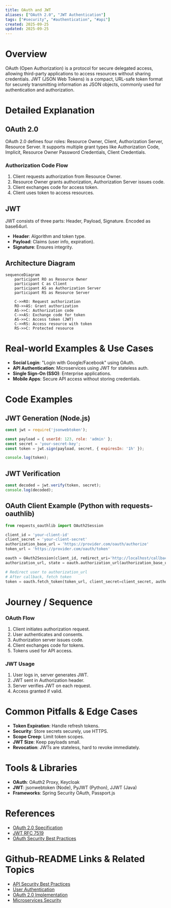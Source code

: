 ```yaml
---
title: OAuth and JWT
aliases: ["OAuth 2.0", "JWT Authentication"]
tags: ["#security", "#authentication", "#api"]
created: 2025-09-25
updated: 2025-09-25
---
```


# Overview

OAuth (Open Authorization) is a protocol for secure delegated access, allowing third-party applications to access resources without sharing credentials. JWT (JSON Web Tokens) is a compact, URL-safe token format for securely transmitting information as JSON objects, commonly used for authentication and authorization.

# Detailed Explanation

## OAuth 2.0

OAuth 2.0 defines four roles: Resource Owner, Client, Authorization Server, Resource Server. It supports multiple grant types like Authorization Code, Implicit, Resource Owner Password Credentials, Client Credentials.

### Authorization Code Flow

1. Client requests authorization from Resource Owner.
2. Resource Owner grants authorization, Authorization Server issues code.
3. Client exchanges code for access token.
4. Client uses token to access resources.

## JWT

JWT consists of three parts: Header, Payload, Signature. Encoded as base64url.

- **Header**: Algorithm and token type.
- **Payload**: Claims (user info, expiration).
- **Signature**: Ensures integrity.

## Architecture Diagram

```mermaid
sequenceDiagram
    participant RO as Resource Owner
    participant C as Client
    participant AS as Authorization Server
    participant RS as Resource Server

    C->>RO: Request authorization
    RO->>AS: Grant authorization
    AS->>C: Authorization code
    C->>AS: Exchange code for token
    AS->>C: Access token (JWT)
    C->>RS: Access resource with token
    RS->>C: Protected resource
```

# Real-world Examples & Use Cases

- **Social Login**: "Login with Google/Facebook" using OAuth.
- **API Authentication**: Microservices using JWT for stateless auth.
- **Single Sign-On (SSO)**: Enterprise applications.
- **Mobile Apps**: Secure API access without storing credentials.

# Code Examples

## JWT Generation (Node.js)

```javascript
const jwt = require('jsonwebtoken');

const payload = { userId: 123, role: 'admin' };
const secret = 'your-secret-key';
const token = jwt.sign(payload, secret, { expiresIn: '1h' });

console.log(token);
```

## JWT Verification

```javascript
const decoded = jwt.verify(token, secret);
console.log(decoded);
```

## OAuth Client Example (Python with requests-oauthlib)

```python
from requests_oauthlib import OAuth2Session

client_id = 'your-client-id'
client_secret = 'your-client-secret'
authorization_base_url = 'https://provider.com/oauth/authorize'
token_url = 'https://provider.com/oauth/token'

oauth = OAuth2Session(client_id, redirect_uri='http://localhost/callback')
authorization_url, state = oauth.authorization_url(authorization_base_url)

# Redirect user to authorization_url
# After callback, fetch token
token = oauth.fetch_token(token_url, client_secret=client_secret, authorization_response=request.url)
```

# Journey / Sequence

### OAuth Flow
1. Client initiates authorization request.
2. User authenticates and consents.
3. Authorization server issues code.
4. Client exchanges code for tokens.
5. Tokens used for API access.

### JWT Usage
1. User logs in, server generates JWT.
2. JWT sent in Authorization header.
3. Server verifies JWT on each request.
4. Access granted if valid.

# Common Pitfalls & Edge Cases

- **Token Expiration**: Handle refresh tokens.
- **Security**: Store secrets securely, use HTTPS.
- **Scope Creep**: Limit token scopes.
- **JWT Size**: Keep payloads small.
- **Revocation**: JWTs are stateless, hard to revoke immediately.

# Tools & Libraries

- **OAuth**: OAuth2 Proxy, Keycloak
- **JWT**: jsonwebtoken (Node), PyJWT (Python), JJWT (Java)
- **Frameworks**: Spring Security OAuth, Passport.js

# References

- [OAuth 2.0 Specification](https://tools.ietf.org/html/rfc6749)
- [JWT RFC 7519](https://tools.ietf.org/html/rfc7519)
- [OAuth Security Best Practices](https://tools.ietf.org/html/rfc6819)

# Github-README Links & Related Topics

- [API Security Best Practices](api-security-best-practices/README.md)
- [User Authentication](user-authentication/README.md)
- [OAuth 2.0 Implementation](oauth-2-0-implementation/README.md)
- [Microservices Security](microservices-security/README.md)